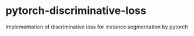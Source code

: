 # pytorch-discriminative-loss
Implementation of discriminative loss for instance segmentation  by pytorch
